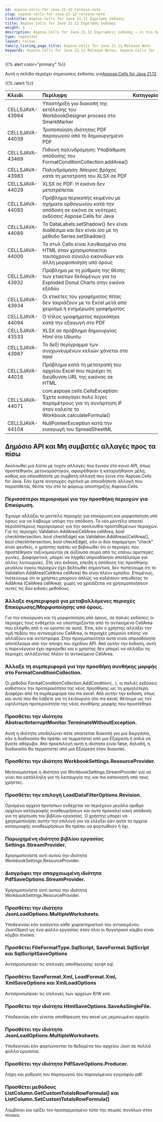 ```yaml
---
id: aspose-cells-for-java-21-12-release-note
slug: aspose-cells-for-java-21-12-release-note
linktitle: Aspose.Cells for Java 21.12 Σημείωση έκδοσης
title: Aspose.Cells for Java 21.12 Σημείωση έκδοσης
weight: 1
description: Aspose.Cells for Java 21.12 Σημειώσεις έκδοσης – οι πιο πρόσφατες βελτιώσεις, νέες δυνατότητες και διορθώσεις
type: repositor
layout: releas
family_listing_page_title: Aspose.Cells for Java 21.12 Release Note
keywords: Aspose.Cells for Java 21.12 Release Notes, Aspose.Cells for Java 21.12 updates and fixe
---
```

{{% alert color="primary" %}}

 Αυτή η σελίδα περιέχει σημειώσεις έκδοσης για[Aspose.Cells for Java 21.12](https://releases.aspose.com/cells/java/new-releases/aspose.cells-for-java-21.12/).

{{% /alert %}}

|**Κλειδί**|**Περίληψη**|**Κατηγορία**|
| :- | :- | :- |
|CELLSJAVA-43994|Υποστήριξη για διακοπή της εκτέλεσης του WorkbookDesigner.process στο SmarkMarker|
|CELLSJAVA-44039|Τροποποίηση ιδιότητας PDF παραγωγού από το δημιουργημένο PDF|
|CELLSJAVA-43469|Πιθανή παλινδρόμηση: Υποβάθμιση απόδοσης του FormatConditionCollection.addArea()|
|CELLSJAVA-43983|Παλινδρόμηση: Άπειρος βρόχος κατά τη μετατροπή του XLSX σε PDF|
|CELLSJAVA-44029|XLSX σε PDF: Η εικόνα δεν μετατρέπεται|
|CELLSJAVA-44093| Πρόβλημα περικοπής κειμένου με σχήματα ορθογωνίου κατά την απόδοση σε εικόνα σε νεότερες εκδόσεις Aspose.Cells for Java|
|CELLSJAVA-44089|Το DataLabels.setShadow() δεν είναι διαθέσιμο και δεν είναι ίσο με τη μέθοδο Series.setShadow()|
|CELLSJAVA-44000|Το στυλ Cells είναι λανθασμένο στο HTML όταν χρησιμοποιείται ταυτόχρονα σύνολο εικονιδίων και άλλη μορφοποίηση υπό όρους|
|CELLSJAVA-43932|Πρόβλημα με τη ρύθμιση της θέσης των ετικετών δεδομένων για τα Exploded Donut Charts στην εικόνα εξόδου|
|CELLSJAVA-43934|Οι ετικέτες του γραφήματος πίτας δεν ταιριάζουν με το Excel μετά από χειρισμό ή ενημέρωση γραφήματος|
|CELLSJAVA-44094|Ο τίτλος γραφήματος περικόπηκε κατά την εξαγωγή στο PDF|
|CELLSJAVA-43533|XLSX σε πρόβλημα δημιουργίας Html στο Ubuntu|
|CELLSJAVA-43987|Το δεξί περίγραμμα των συγχωνευμένων κελιών χάνεται στο html|
|CELLSJAVA-44016|Πρόβλημα κατά τη μετατροπή του αρχείου Excel που περιέχει τη διεύθυνση URL της εικόνας σε HTML|
|CELLSJAVA-44071|com.aspose.cells.CellsException: Έχετε εισαγάγει πολύ λίγες παραμέτρους για τη συνάρτηση IF όταν καλείτε το Workbook.calculateFormula()|
|CELLSJAVA-44104|NullPointerException κατά την εισαγωγή του SpreadSheetML|

##  **Δημόσιο API και Μη συμβατές αλλαγές προς τα πίσω**

Ακολουθεί μια λίστα με τυχόν αλλαγές που έγιναν στο κοινό API, όπως προστέθηκαν, μετονομάστηκαν, αφαιρέθηκαν ή καταργήθηκαν μέλη, καθώς και οποιαδήποτε μη συμβατή αλλαγή που έγινε στο Aspose.Cells for Java. Εάν έχετε ανησυχίες σχετικά με οποιαδήποτε αλλαγή που παρατίθεται, θέστε την στο το φόρουμ υποστήριξης Aspose.Cells.

###  **Περισσότεροι περιορισμοί για την προσθήκη περιοχών για Επικύρωση.**

Έχουμε αλλάξει το μοντέλο περιοχής για επικύρωση και μορφοποίηση υπό όρους για να λάβουμε υπόψη την απόδοση. Το νέο μοντέλο απαιτεί περισσότερους περιορισμούς για την ακολουθία προστιθέμενων περιοχών. Για τις περιοχές Validation.AddArea(CellArea cellArea, bool checkIntersection, bool checkEdge) και Validation.AddAreas(CellArea[], bool checkIntersection, bool checkEdge), εάν οι δύο παράμετροι "check" είναι ψευδείς, ο χρήστης πρέπει να βεβαιωθεί ότι οι περιοχές που προστέθηκαν ταξινομούνται σε αύξουσα σειρά από τις επάνω αριστερές γωνίες. Διαφορετικά, μπορεί να ληφθεί απροσδόκητο αποτέλεσμα για άλλες λειτουργίες. Στη νέα έκδοση, επειδή η απόδοση της προσθήκης μεγάλου όγκου περιοχών έχει βελτιωθεί σημαντικά, δεν πιστεύουμε ότι το Validation.AddArea(CellArea cellArea) θα είναι πλέον εμπόδιο. Επομένως, πιστεύουμε ότι οι χρήστες μπορούν απλώς να καλέσουν απευθείας το AddArea (CellArea cellArea), χωρίς να χρειάζεται να χρησιμοποιήσουν αυτές τις δύο ειδικές μεθόδους.

###  **Άλλαξε συμπεριφορά για μεταβαλλόμενες περιοχές Επικύρωσης/Μορφοποίησης υπό όρους.**

Για την επικύρωση και τη μορφοποίηση υπό όρους, σε παλιές εκδόσεις οι περιοχές τους ενδέχεται να υποστηρίζονται από το αντικείμενο CellArea που ελήφθη από ή να οριστεί σε αυτά. Έτσι, εάν ο χρήστης αλλάξει την τιμή πεδίου του αντικειμένου CellArea, οι περιοχές μπορούν επίσης να αλλάξουν και αντίστροφα. Στην πραγματικότητα αυτό είναι απροσδόκητο αποτέλεσμα από την άποψη του σχεδίου API. Από αυτήν την έκδοση, αυτή η παρενέργεια έχει αφαιρεθεί και ο χρήστης δεν μπορεί να αλλάξει τις περιοχές αλλάζοντας πλέον το αντικείμενο CellArea.

###  **Άλλαξε τη συμπεριφορά για την προσθήκη συνθήκης μορφής στο FormatConditionCollection.**

Οι μέθοδοι FormatConditionCollection.AddCondition(...), οι παλιές εκδόσεις καθιστούν την προτεραιότητα της νέας προσθήκης ως τη χαμηλότερη. Διαφέρει από τη συμπεριφορά του ms excel. Από αυτήν την έκδοση, όπως και αυτό που θα λάβετε για τη λειτουργία στο ms excel, θέτουμε ως την υψηλότερη προτεραιότητα της νέας συνθήκης μορφής που προστέθηκε.

###  **Προσθέτει την ιδιότητα AbstractInterruptMonitor.TerminateWithoutException.**

Αυτή η ιδιότητα υποδηλώνει πότε απαιτείται διακοπή για μια διεργασία, εάν η διαδικασία θα πρέπει να τερματιστεί από μια Εξαίρεση ή απλά να βγείτε αθόρυβα. Από προεπιλογή αυτή η ιδιότητα είναι false, δηλαδή, η διαδικασία θα τερματιστεί από μια Εξαίρεση όταν διακοπεί.

###  **Προσθέτει την ιδιότητα WorkbookSettings.ResourceProvider.**

Μετονομάστηκε η ιδιότητα για WorkbookSettings.StreamProvider για να γίνει πιο κατάλληλη για τη λειτουργία της και πιο κατανοητή από τους χρήστες.

###  **Προσθέτει την επιλογή LoadDataFilterOptions.Revision.**

Ορισμένα αρχεία προτύπων ενδέχεται να περιέχουν μεγάλο αριθμό αρχείων καταγραφής αναθεωρήσεων και αυτό προκαλεί κακή απόδοση για τη φόρτωση του βιβλίου εργασίας. Ο χρήστης μπορεί να χρησιμοποιήσει αυτήν την επιλογή για να ελέγξει εάν αυτά τα αρχεία καταγραφής αναθεωρήσεων θα πρέπει να φορτωθούν ή όχι.

###  **Παρωχημένη ιδιότητα βιβλίου εργασίας Settings.StreamProvider.**

Χρησιμοποιήστε αντί αυτού την ιδιότητα WorkbookSettings.ResourceProvider.

###  **Διαγράφει την απαρχαιωμένη ιδιότητα PdfSaveOptions.StreamProvider.**

Χρησιμοποιήστε αντί αυτού την ιδιότητα WorkbookSettings.ResourceProvider.

###  **Προσθέτει την ιδιότητα JsonLoadOptions.MultipleWorksheets.**

Υποδεικνύει εάν εισάγεται κάθε χαρακτηριστικό του αντικειμένου JsonObject ως ένα φύλλο εργασίας όταν όλοι οι θυγατρικοί κόμβοι είναι κόμβοι πίνακα.

###  **Προσθέτει FileFormatType.SqlScript, SaveFormat.SqlScript και SqlScriptSaveOptions**

Αντιπροσωπεύει τις επιλογές αποθήκευσης script sql.

###  **Προσθέτει SaveFormat.Xml, LoadFormat.Xml, XmlSaveOptions και XmlLoadOptions**

Αντιπροσωπεύει τις επιλογές των αρχείων R/W xml.

###  **Προσθέτει την ιδιότητα HtmlSaveOptions.SaveAsSingleFile.**

 Υποδεικνύει εάν γίνεται αποθήκευση του excel ως μεμονωμένο αρχείο.

###  **Προσθέτει την ιδιότητα JsonLoadOptions.MultipleWorksheets.**

 Υποδεικνύει εάν φορτώνονται τα δεδομένα του αρχείου Json σε πολλά φύλλα εργασίας

###  **Προσθέτει την ιδιότητα PdfSaveOptions.Producer.**

 Λήψη και ρύθμιση του παραγωγού του παραγόμενου εγγράφου pdf.

###  **Προσθέτει μεθόδους ListColumn.GetCustomTotalsRowFormula() και ListColumn.SetCustomTotalsRowFormula()**

 Λαμβάνει και ορίζει τον προσαρμοσμένο τύπο της σειράς συνόλων στον πίνακα.
